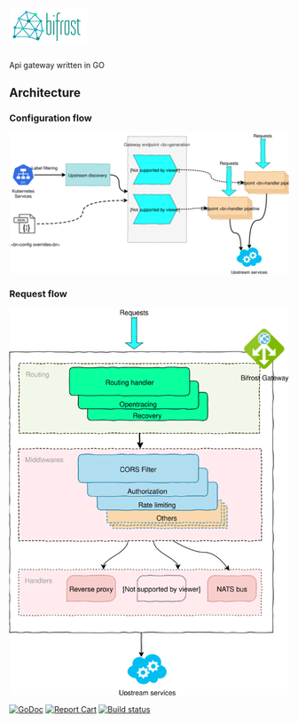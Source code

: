 # ![](assets/bifrostinline.png)
Api gateway written in GO

## Architecture

### Configuration flow
![](assets/configuration_flow.svg)

### Request flow
![](assets/requests_flow.svg)

[![GoDoc](https://godoc.org/github.com/osstotalsoft/bifrost?status.svg)](https://godoc.org/github.com/osstotalsoft/bifrost)
[![Report Cart](https://goreportcard.com/badge/osstotalsoft/bifrost)](http://goreportcard.com/report/osstotalsoft/bifrost) 
[![Build status](https://abilauca.visualstudio.com/Bifrost/_apis/build/status/Bifrost-Master)](https://abilauca.visualstudio.com/Bifrost/_build/latest?definitionId=47)

